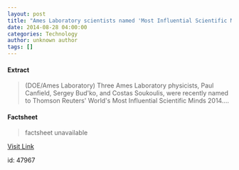 ```yaml
---
layout: post
title: "Ames Laboratory scientists named 'Most Influential Scientific Minds'"
date: 2014-08-28 04:00:00
categories: Technology
author: unknown author
tags: []
---
```



#### Extract
>(DOE/Ames Laboratory) Three Ames Laboratory physicists, Paul Canfield, Sergey Bud'ko, and Costas Soukoulis, were recently named to Thomson Reuters' World's Most Influential Scientific Minds 2014....

#### Factsheet
>factsheet unavailable

[Visit Link](http://www.eurekalert.org/pub_releases/2014-08/dl-als082814.php)

id:   47967


